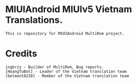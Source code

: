 # MIUIAndroid MIUIv5 Vietnam Translations.
	This is repository for MIUIAndroid MultiRom project.
# Credits
    ingbrzy - Builder of MultiRom, Bug reports.
    [HoangTuBot] - Leader of the Vietnam translation team
	[belmont0238] - Member of the Vietnam translation team
